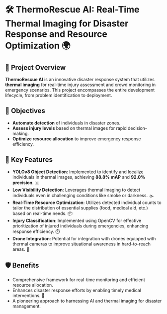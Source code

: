 # 🛠️ ThermoRescue AI: Real-Time Thermal Imaging for Disaster Response and Resource Optimization 🌍

## 🚀 Project Overview
**ThermoRescue AI** is an innovative disaster response system that utilizes **thermal imaging** for real-time injury assessment and crowd monitoring in emergency scenarios. This project encompasses the entire development lifecycle, from problem identification to deployment.

## 🎯 Objectives
- **Automate detection** of individuals in disaster zones.
- **Assess injury levels** based on thermal images for rapid decision-making.
- **Optimize resource allocation** to improve emergency response efficiency.

## 🔧 Key Features
- **YOLOv8 Object Detection**: Implemented to identify and localize individuals in thermal images, achieving **88.8% mAP** and **92.0% precision**. 📊
- **Low Visibility Detection**: Leverages thermal imaging to detect individuals even in challenging conditions like smoke or darkness. 🌫️
- **Real-Time Resource Optimization**: Utilizes detected individual counts to tailor the distribution of essential supplies (food, medical aid, etc.) based on real-time needs. 📦
- **Injury Classification**: Implemented using OpenCV for effective prioritization of injured individuals during emergencies, enhancing response efficiency. ⏱️
- **Drone Integration**: Potential for integration with drones equipped with thermal cameras to improve situational awareness in hard-to-reach areas. 🚁

## 🛡️ Benefits
- Comprehensive framework for real-time monitoring and efficient resource allocation.
- Enhances disaster response efforts by enabling timely medical interventions. 💉
- A pioneering approach to harnessing AI and thermal imaging for disaster management.

